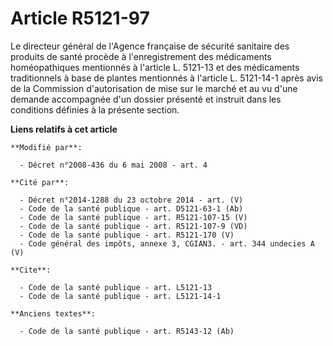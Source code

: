 # Article R5121-97

Le directeur général de l'Agence française de sécurité sanitaire des produits de santé procède à l'enregistrement des
médicaments homéopathiques mentionnés à l'article L. 5121-13 et des médicaments traditionnels à base de plantes mentionnés à
l'article L. 5121-14-1 après avis de la Commission d'autorisation de mise sur le marché et au vu d'une demande accompagnée
d'un dossier présenté et instruit dans les conditions définies à la présente section.

**Liens relatifs à cet article**

	**Modifié par**:

	  - Décret n°2008-436 du 6 mai 2008 - art. 4

	**Cité par**:

	  - Décret n°2014-1288 du 23 octobre 2014 - art. (V)
	  - Code de la santé publique - art. D5121-63-1 (Ab)
	  - Code de la santé publique - art. R5121-107-15 (V)
	  - Code de la santé publique - art. R5121-107-9 (VD)
	  - Code de la santé publique - art. R5121-170 (V)
	  - Code général des impôts, annexe 3, CGIAN3. - art. 344 undecies A (V)

	**Cite**:

	  - Code de la santé publique - art. L5121-13
	  - Code de la santé publique - art. L5121-14-1

	**Anciens textes**:

	  - Code de la santé publique - art. R5143-12 (Ab)
